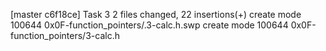 [master c6f18ce] Task 3
 2 files changed, 22 insertions(+)
 create mode 100644 0x0F-function_pointers/.3-calc.h.swp
 create mode 100644 0x0F-function_pointers/3-calc.h
